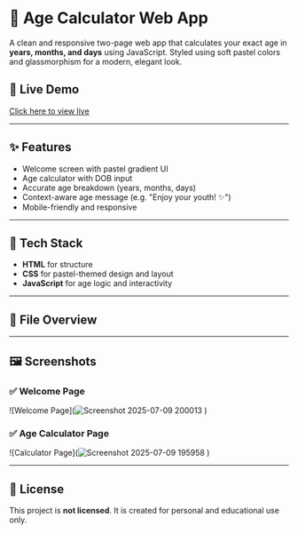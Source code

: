 # 🎂 Age Calculator Web App

A clean and responsive two-page web app that calculates your exact age in **years, months, and days** using JavaScript. Styled using soft pastel colors and glassmorphism for a modern, elegant look.

## 🔗 Live Demo
[Click here to view live](https://yourusername.github.io/age-calculator/) <!-- replace with your GitHub Pages link -->

---

## ✨ Features

- Welcome screen with pastel gradient UI
- Age calculator with DOB input
- Accurate age breakdown (years, months, days)
- Context-aware age message (e.g. "Enjoy your youth! ✨")
- Mobile-friendly and responsive

---

## 🧱 Tech Stack

- **HTML** for structure  
- **CSS** for pastel-themed design and layout  
- **JavaScript** for age logic and interactivity

---

## 📁 File Overview


---

## 🖼️ Screenshots

### ✅ Welcome Page  
![Welcome Page](![Screenshot 2025-07-09 200013](https://github.com/user-attachments/assets/a9038461-8b3b-4f43-87c0-5e823d14cf2d)
)

### ✅ Age Calculator Page  
![Calculator Page](![Screenshot 2025-07-09 195958](https://github.com/user-attachments/assets/15be6a26-46f9-4293-84ce-c5134c36f782)
)

---

## 📜 License

This project is **not licensed**. It is created for personal and educational use only.
